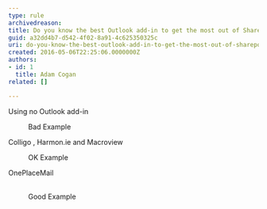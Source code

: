 ```yaml
---
type: rule
archivedreason: 
title: Do you know the best Outlook add-in to get the most out of SharePoint?
guid: a32dd4b7-d542-4f02-8a91-4c625350325c
uri: do-you-know-the-best-outlook-add-in-to-get-the-most-out-of-sharepoint
created: 2016-05-06T22:25:06.0000000Z
authors:
- id: 1
  title: Adam Cogan
related: []

---
```



<p class="ssw15-rteElement-GreyBox">Using no Outlook add-in</p><dd class="ssw15-rteElement-FigureBad">Bad Example </dd><p class="ssw15-rteElement-GreyBox">Colligo , Harmon.ie and Macroview </p><p></p><dd class="ssw15-rteElement-FigureNormal">OK Example </dd><p class="ssw15-rteElement-GreyBox">OnePlaceMail</p>​
<dd class="ssw15-rteElement-FigureGood">Good Example </dd>
<br><excerpt class='endintro'></excerpt><br>




